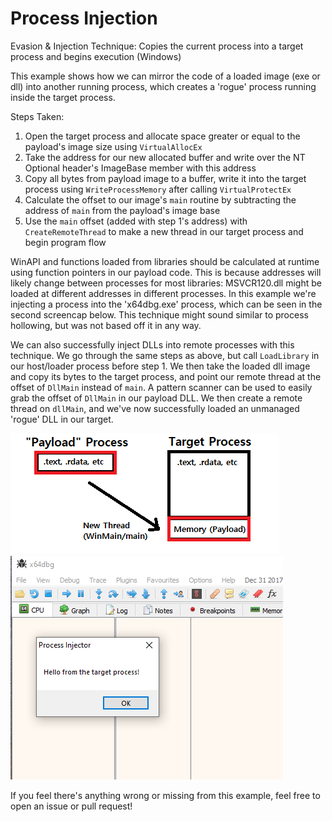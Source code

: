 # Process Injection
Evasion & Injection Technique: Copies the current process into a target process and begins execution (Windows)  

This example shows how we can mirror the code of a loaded image (exe or dll) into another running process, which creates a 'rogue' process running inside the target process.

Steps Taken:  
1. Open the target process and allocate space greater or equal to the payload's image size using `VirtualAllocEx`  
2. Take the address for our new allocated buffer and write over the NT Optional header's ImageBase member with this address  
3. Copy all bytes from payload image to a buffer, write it into the target process using `WriteProcessMemory` after calling `VirtualProtectEx`  
4. Calculate the offset to our image's `main` routine by subtracting the address of `main` from the payload's image base  
5. Use the `main` offset (added with step 1's address) with `CreateRemoteThread` to make a new thread in our target process and begin program flow  

WinAPI and functions loaded from libraries should be calculated at runtime using function pointers in our payload code. This is because addresses will likely change between processes for most libraries: MSVCR120.dll might be loaded at different addresses in different processes. In this example we're injecting a process into the 'x64dbg.exe' process, which can be seen in the second screencap below. This technique might sound similar to process hollowing, but was not based off it in any way.  

We can also successfully inject DLLs into remote processes with this technique. We go through the same steps as above, but call `LoadLibrary` in our host/loader process before step 1. We then take the loaded dll image and copy its bytes to the target process, and point our remote thread at the offset of `DllMain` instead of `main`. A pattern scanner can be used to easily grab the offset of `DllMain` in our payload DLL. We then create a remote thread on `dllMain`, and we've now successfully loaded an unmanaged 'rogue' DLL in our target.  

![Screenshot](example.png)  
![Screenshot](example2.png)  

If you feel there's anything wrong or missing from this example, feel free to open an issue or pull request!
